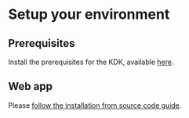 # Setup your environment

## Prerequisites

Install the prerequisites for the KDK, available [here](https://kalisio.github.io/kdk/guides/development/setup.html).

## Web app

Please [follow the installation from source code guide](../installing.md).
